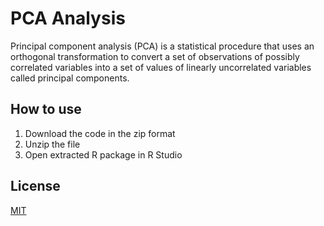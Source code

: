 # PCA Analysis

Principal component analysis (PCA) is a statistical procedure that uses an orthogonal transformation to convert a set of observations of possibly correlated variables into a set of values of linearly uncorrelated variables called principal components.

## How to use

1. Download the code in the zip format
2. Unzip the file
3. Open extracted R package in R Studio

## License

[MIT](https://github.com/Abhishekdohare/PCA/blob/master/LICENSE.md)